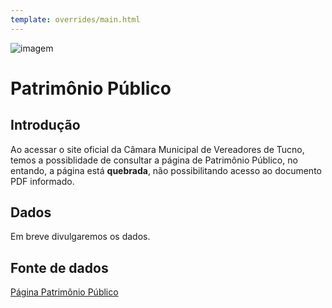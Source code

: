 ```yaml
---
template: overrides/main.html
---
```


![imagem](https://dadosabertostucano.org/assets/images/logo-dados-abertos.png)

# Patrimônio Público 

## Introdução 

Ao acessar o site oficial da Câmara Municipal de Vereadores de Tucno, temos a possiblidade de consultar a página de Patrimônio Público, no entando, a página está **quebrada**, não possibilitando acesso ao documento PDF informado. 

## Dados 

Em breve divulgaremos os dados. 

## Fonte de dados 

[Página Patrimônio Público](http://camara.tucano.ba.io.org.br/arquivos_clientes/788/patrimonio_publico/788.pdf)

